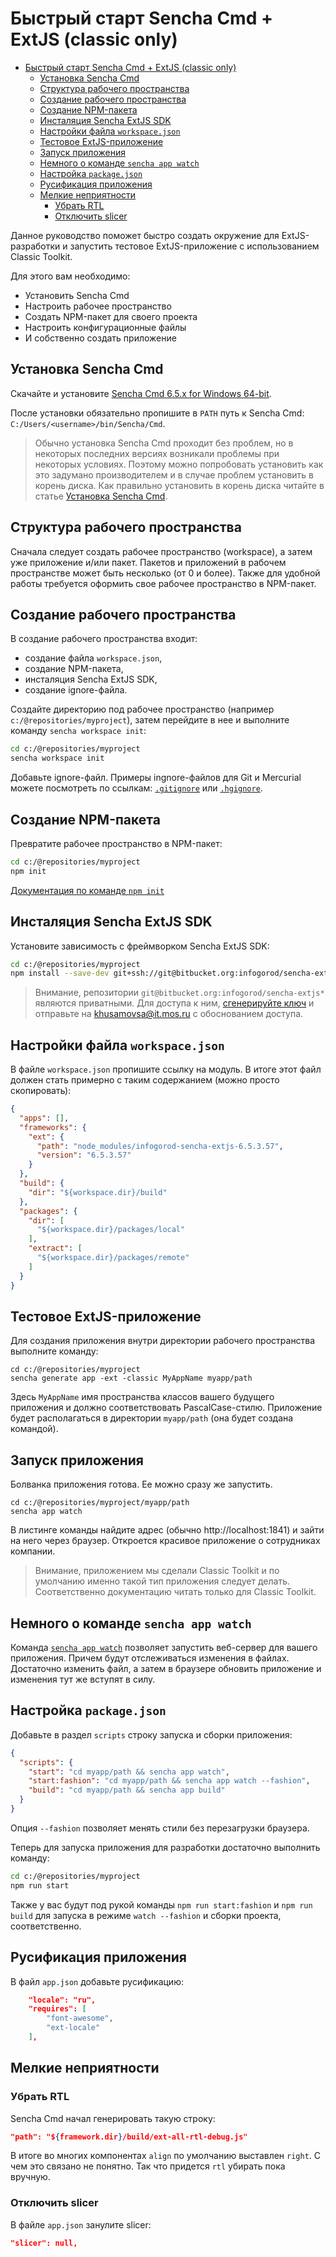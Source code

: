 
Быстрый старт Sencha Cmd + ExtJS (classic only)
============================================


- [Быстрый старт Sencha Cmd + ExtJS (classic only)](#Быстрый-старт-Sencha-Cmd-ExtJS-classic-only)
	- [Установка Sencha Cmd](#Установка-Sencha-Cmd)
	- [Структура рабочего пространства](#Структура-рабочего-пространства)
	- [Создание рабочего пространства](#Создание-рабочего-пространства)
	- [Создание NPM-пакета](#Создание-NPM-пакета)
	- [Инсталяция Sencha ExtJS SDK](#Инсталяция-Sencha-ExtJS-SDK)
	- [Настройки файла `workspace.json`](#Настройки-файла-workspacejson)
	- [Тестовое ExtJS-приложение](#Тестовое-ExtJS-приложение)
	- [Запуск приложения](#Запуск-приложения)
	- [Немного о команде `sencha app watch`](#Немного-о-команде-sencha-app-watch)
	- [Настройка `package.json`](#Настройка-packagejson)
	- [Русификация приложения](#Русификация-приложения)
	- [Мелкие неприятности](#Мелкие-неприятности)
		- [Убрать RTL](#Убрать-RTL)
		- [Отключить slicer](#Отключить-slicer)



Данное руководство поможет быстро создать окружение для ExtJS-разработки и запустить тестовое ExtJS-приложение с использованием Classic Toolkit.

Для этого вам необходимо:
- Установить Sencha Cmd
- Настроить рабочее пространство
- Создать NPM-пакет для своего проекта
- Настроить конфигурационные файлы
- И собственно создать приложение






Установка Sencha Cmd
--------------------

Скачайте и установите 
[Sencha Cmd 6.5.x for Windows 64-bit](https://www.sencha.com/products/extjs/cmd-download/).


После установки обязательно пропишите в `PATH` путь к Sencha Cmd: `C:/Users/<username>/bin/Sencha/Cmd`.

> Обычно установка Sencha Cmd проходит без проблем, но в некоторых последних версиях возникали проблемы при некоторых условиях.
> Поэтому можно попробовать установить как это задумано производителем и в случае проблем установить в корень диска.
> Как правильно установить в корень диска читайте в статье [Установка Sencha Cmd](install.md).



Структура рабочего пространства
-------------------------------

Сначала следует создать рабочее пространство (workspace), а затем уже приложение и/или пакет. 
Пакетов и приложений в рабочем пространстве может быть несколько (от 0 и более).
Также для удобной работы требуется оформить свое рабочее пространство в NPM-пакет.

Создание рабочего пространства
------------------------------

В создание рабочего пространства входит:
- создание файла `workspace.json`,
- создание NPM-пакета,
- инсталяция Sencha ExtJS SDK,
- создание ignore-файла.

Создайте директорию под рабочее пространство (например `c:/@repositories/myproject`), 
затем перейдите в нее и выполните команду `sencha workspace init`:

```bash
cd c:/@repositories/myproject
sencha workspace init
```

Добавьте ignore-файл. Примеры ingnore-файлов для
Git и Mercurial можете посмотреть по ссылкам: 
[`.gitignore`](gitignore.md) или [`.hgignore`](hgignore.md).


Создание NPM-пакета
-------------------

Превратите рабочее пространство в NPM-пакет:

```bash
cd c:/@repositories/myproject
npm init
```

[Документация по команде `npm init`](https://docs.npmjs.com/cli/init)


Инсталяция Sencha ExtJS SDK
--------------------------------------------

Установите зависимость с фреймворком Sencha ExtJS SDK:

```bash
cd c:/@repositories/myproject
npm install --save-dev git+ssh://git@bitbucket.org:infogorod/sencha-extjs-6.5.3.57
```

> Внимание, репозитории `git@bitbucket.org:infogorod/sencha-extjs*` являются
> приватными. Для доступа к ним, [сгенерируйте ключ](../git/ssh-keys.md) 
> и отправьте на khusamovsa@it.mos.ru с обоснованием доступа.



Настройки файла `workspace.json`
--------------------------------

В файле `workspace.json` пропишите ссылку на модуль.
В итоге этот файл должен стать примерно с таким содержанием (можно просто скопировать):

```json
{
  "apps": [],
  "frameworks": {
    "ext": {
      "path": "node_modules/infogorod-sencha-extjs-6.5.3.57",
      "version": "6.5.3.57"
    }
  },
  "build": {
    "dir": "${workspace.dir}/build"
  },
  "packages": {
    "dir": [
      "${workspace.dir}/packages/local"
    ],
    "extract": [
      "${workspace.dir}/packages/remote"
    ]
  }
}
```








Тестовое ExtJS-приложение
--------------------------------------

Для создания приложения внутри директории рабочего пространства выполните команду:

```
cd c:/@repositories/myproject
sencha generate app -ext -classic MyAppName myapp/path
```

Здесь `MyAppName` имя пространства классов вашего будущего приложения и должно соответствовать PascalCase-стилю. 
Приложение будет располагаться в директории `myapp/path` (она будет создана командой).

Запуск приложения
-----------------

Болванка приложения готова. Ее можно сразу же запустить.

```
cd c:/@repositories/myproject/myapp/path
sencha app watch
```

В листинге команды найдите адрес (обычно http://localhost:1841) и зайти на него через браузер. 
Откроется красивое приложение о сотрудниках компании.

> Внимание, приложением мы сделали Classic Toolkit и по умолчанию именно такой тип приложения следует делать.
> Соответственно документацию читать только для Classic Toolkit.

Немного о команде `sencha app watch`
----------------------------------

Команда [`sencha app watch`][sencha-app-watch] позволяет запустить веб-сервер для вашего приложения.
Причем будут отслеживаться изменения в файлах. Достаточно изменить файл, а затем в браузере обновить
приложение и изменения тут же вступят в силу.

Настройка `package.json`
------------------------

Добавьте в раздел `scripts` строку запуска и сборки приложения:

```json
{
  "scripts": {
    "start": "cd myapp/path && sencha app watch",
    "start:fashion": "cd myapp/path && sencha app watch --fashion",
    "build": "cd myapp/path && sencha app build"
  }
}
```

Опция `--fashion` позволяет менять стили без перезагрузки браузера.

Теперь для запуска приложения для разработки достаточно выполнить команду:

```bash
cd c:/@repositories/myproject
npm run start
```

Также у вас будут под рукой команды `npm run start:fashion` и `npm run build` для запуска в режиме `watch --fashion` и сборки проекта, соответственно.


Русификация приложения
-------------------------

В файл `app.json` добавьте русификацию:

```json
    "locale": "ru",
    "requires": [
        "font-awesome",
        "ext-locale"
    ],
```




Мелкие неприятности
-------------------

### Убрать RTL

Sencha Cmd начал генерировать такую строку: 
```JSON
"path": "${framework.dir}/build/ext-all-rtl-debug.js"
```
В итоге во многих компонентах `align` по умолчанию выставлен `right`.
С чем это связано не понятно. Так что придется `rtl` убирать пока вручную.

### Отключить slicer

В файле `app.json` занулите slicer:

```json
"slicer": null,
```




[sencha-app-watch]: http://docs.sencha.com/cmd/6.5.3/guides/advanced_cmd/cmd_reference.html#advanced_cmd-_-cmd_reference_-_sencha_app_watch